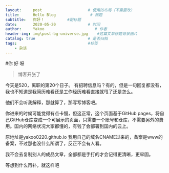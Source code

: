 ```yaml
---
layout:     post                    # 使用的布局（不需要改）
title:      Hello Blog               # 标题 
subtitle:   你好！          #副标题
date:       2020-05-20              # 时间
author:     Yakoo                      # 作者
header-img: img\post-bg-universe.jpg    #这篇文章标题背景图片
catalog: true                       # 是否归档
tags:                               #标签
    - 杂谈
---
```


#你  好  呀
>博客开张了

今天是520，离职的第20个日子。
有招聘信息吗？有的，但是一句回复都没有，我也不知道是我简历难看还是工作经历难看直接就甩了还是怎么。

他们不会听我解释，那就算了，那写写博客吧。

你进来的时候可能觉得有点卡慢，但这正常，这个页面基于GitHub pages，将自己GitHub仓库变成一个可展示的页面，只需要一个账号和仓库，不需要另外的费用。国内的网络状况大家都懂的，有钱了会部署到国内的云上。

原地址是yakoo0220.github.io 我用自己的域名CNAME过来的，备案是www的备案，不过那也没什么所谓了，反正不会有人看。

我不会去复制别人的成品文章，全部都是手打的才会记得更清晰，更牢固。

等想到什么再补，就这样吧